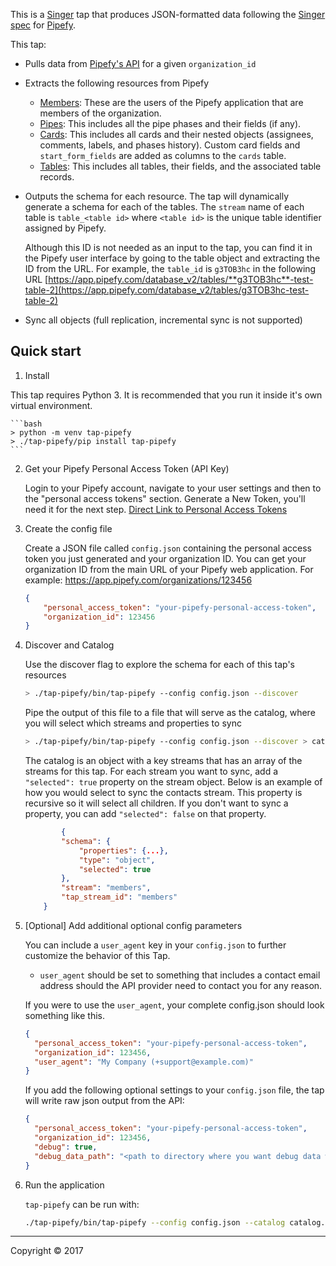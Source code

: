 This is a [Singer](https://singer.io) tap that produces JSON-formatted data following the [Singer spec](https://github.com/singer-io/getting-started/blob/master/SPEC.md) for [Pipefy](https://www.pipefy.com/).

This tap:
- Pulls data from [Pipefy's API](https://pipefy.docs.apiary.io/) for a given `organization_id`
- Extracts the following resources from Pipefy
  - [Members](https://pipefy.docs.apiary.io/#reference/0/show-organization): These are the users of the Pipefy application that are members of the organization.
  - [Pipes](http://docs.pipefypipe.apiary.io/#reference/0/list-pipes): This includes all the pipe phases and their fields (if any).
  - [Cards](https://pipefypipe.docs.apiary.io/#reference/0/list-cards): This includes all cards and their nested objects (assignees, comments, labels, and phases history). Custom card fields and `start_form_fields` are added as columns to the `cards` table.
  - [Tables](http://docs.pipefydatabase.apiary.io/#reference/0/list-tables): This includes all tables, their fields, and the associated table records.
- Outputs the schema for each resource. The tap will dynamically generate a schema for each of the tables. The `stream` name of each table is `table_<table id>` where `<table id>` is the unique table identifier assigned by Pipefy.

    Although this ID is not needed as an input to the tap, you can find it in the Pipefy user interface by going to the table object and extracting the ID from the URL. For example, the `table_id` is `g3TOB3hc` in the following URL [https://app.pipefy.com/database_v2/tables/**g3TOB3hc**-test-table-2](https://app.pipefy.com/database_v2/tables/g3TOB3hc-test-table-2)
- Sync all objects (full replication, incremental sync is not supported)

## Quick start

1. Install

This tap requires Python 3. It is recommended that you run it inside it's own virtual environment.

    ```bash
    > python -m venv tap-pipefy
    > ./tap-pipefy/pip install tap-pipefy
    ```

2. Get your Pipefy Personal Access Token (API Key)

    Login to your Pipefy account, navigate to your user settings and then to the "personal access tokens" section. Generate a New Token, you'll need it for the next step. [Direct Link to Personal Access Tokens](https://app.pipefy.com/tokens)

3. Create the config file

    Create a JSON file called `config.json` containing the personal access token you just generated and your organization ID. You can get your organization ID from the main URL of your Pipefy web application. For example: https://app.pipefy.com/organizations/123456

    ```json
    {
        "personal_access_token": "your-pipefy-personal-access-token",
        "organization_id": 123456
    }
    ```

4. Discover and Catalog

    Use the discover flag to explore the schema for each of this tap's resources

    ```bash
    > ./tap-pipefy/bin/tap-pipefy --config config.json --discover
    ```

    Pipe the output of this file to a file that will serve as the catalog, where you will select which streams and properties to sync

    ```bash
    > ./tap-pipefy/bin/tap-pipefy --config config.json --discover > catalog.json
    ```

    The catalog is an object with a key streams that has an array of the streams for this tap. For each stream you want to sync, add a `"selected": true` property on the stream object. Below is an example of how you would select to sync the contacts stream. This property is recursive so it will select all children. If you don't want to sync a property, you can add `"selected": false` on that property.

    ```json
            {
            "schema": {
                "properties": {...},
                "type": "object",
                "selected": true
            },
            "stream": "members",
            "tap_stream_id": "members"
        }
    ```

5. [Optional] Add additional optional config parameters

    You can include a `user_agent` key in your `config.json` to further customize the behavior of this Tap.
    - `user_agent` should be set to something that includes a contact email address should the API provider need to contact you for any reason.

    If you were to use the `user_agent`, your complete config.json should look something like this.

    ```json
    {
      "personal_access_token": "your-pipefy-personal-access-token",
      "organization_id": 123456,
      "user_agent": "My Company (+support@example.com)"
    }
    ```
   If you add the following optional settings to your `config.json` file, the tap will write raw json output from the API:
    ```json
    {
      "personal_access_token": "your-pipefy-personal-access-token",
      "organization_id": 123456,
      "debug": true,
      "debug_data_path": "<path to directory where you want debug data written>"
    }
    ```

7. Run the application

    `tap-pipefy` can be run with:

    ```bash
    ./tap-pipefy/bin/tap-pipefy --config config.json --catalog catalog.json
    ```

---

Copyright &copy; 2017
